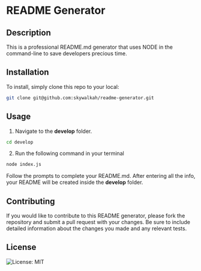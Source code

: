 # README Generator
## Description
This is a professional README.md generator that uses NODE in the command-line to save developers precious time.

## Installation
To install, simply clone this repo to your local:
```bash
git clone git@github.com:skywalkah/readme-generator.git
```
## Usage

1. Navigate to the **develop** folder.
```bash
cd develop
```
2. Run the following command in your terminal
```bash
node index.js
```
Follow the prompts to complete your README.md. After entering all the info, your README will be created inside the **develop** folder.
## Contributing
If you would like to contribute to this README generator, please fork the repository and submit a pull request with your changes. Be sure to include detailed information about the changes you made and any relevant tests.
## License

![License: MIT](https://img.shields.io/badge/License-MIT-yellow.svg)
